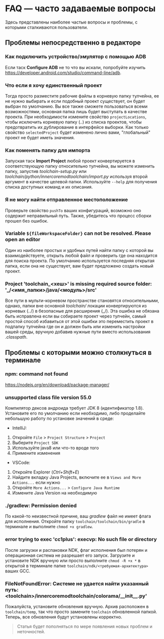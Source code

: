# FAQ — часто задаваемые вопросы

Здесь представлены наиболее частые вопросы и проблемы, с которыми сталкиваются пользователи.

## Проблемы непосредственно в редакторе

### Как подключить устройство/эмулятор с помощью ADB

Если таск **Configure ADB** не то что вы искали, попробуйте изучить <https://developer.android.com/studio/command-line/adb>.

### Что если я хочу единственный проект

Тогда просто разместите рабочие файлы в корневую папку тулчейна, ее не нужно выбирать и если подобный проект существует, он будет выбран по умолчанию. Вы все также сможете пользоваться всеми возможностями, основная папка лишь будет выступать в качестве проекта. При необходимости измените свойство `projectLocations`, чтобы исключить корневую папку (*..*) из списка проектов, чтобы предотвратить их дублирование в интерфейсе выборки. Как только свойство `selectedProject` будет изменено лично вами, "глобальный" проект не будет иметь значения.

### Как поменять папку для импорта

Запуская таск **Import Project** любой проект конвертируется в соответствующую папку относительно тулчейна, вы можете изменить папку, запустив *toolchain-setup.py* или *toolchain/python/innercoremodtoolchain/import.py* используя второй аргумент в качестве целевой папки. Используйте `--help` для получения списка доступных команд и их описания.

### Я не могу найти отправленное местоположение

Проверьте свойство `pushTo` ваших конфигураций, возможно оно содержит неправильный путь. Также, убедитесь что процесс сборки прошел без ошибок.

### Variable `${fileWorkspaceFolder}` can not be resolved. Please open an editor

Один из наиболее простых и удобных путей найти папку с которой вы взаимодействуете, открыть любой файл и проверить где она находится для поиска проекта. По умолчанию используется последняя открытая папка, если она не существует, вам будет предложено создать новый проект.

### Project 'toolchain_<хеш>' is missing required source folder: '_/<имя_папки>/java/<модуль>/src'

Все пути в мульти-корневом пространстве становятся относительными, однако, папки вне основной *toolchain/* локации конвертируются из корневых (../) в безопасные для расширения (_/). Эта ошибка не обязана быть исправлена если вы собираете проект через тулчейн, самый простой способ избавиться от этой ошибки это переместить проект в подпапку тулчейна где он и должен быть или изменить настройки вашей среды, вручную добавив нужные пути вместо использования *.classpath*.

## Проблемы с которыми можно столкнуться в терминале

### npm: command not found

<https://nodejs.org/en/download/package-manager/>

### unsupported class file version 55.0

Компилятор дексов андроида требует JDK 8 (идентификатор 1.8). Установите его по умолчанию если необходимо, либо проделайте небольшую работу по установке значений в среде:

- IntelliJ:

1. Откройте `File` > `Project Structure` > `Project`
2. Выберите `Project SDK`
3. Используйте java8 или что-то вроде того
4. Примените изменения

- VSCode:

1. Откройте Explorer (*Ctrl+Shift+E*)
2. Найдите вкладку Java Projects, включите ее в `Views and More Actions...` если нужно
3. Откройте `More Actions...` > `Configure Java Runtime`
4. Измените Java Version на необходимую

### ./gradlew: Permission denied

По какой-то неизвестной причине, ваш *gradlew* файл не имеет флага для исполнения. Откройте папку `toolchain/toolchain/bin/gradle` в терминале и выполните `chmod +x gradlew`.

### error trying to exec 'cc1plus': execvp: No such file or directory

После загрузки и распаковки NDK, флаг исполнения был потерян и операционная система не разрешает его запуск. Загрузите и установите NDK вручную или просто выполните `chmod -R +x *` в открытой в терминале папке `toolchain/ndk/<требуемая-архитектура>` ваших GCC.

### FileNotFoundError: Системе не удается найти указанный путь: \<toolchain\>/innercoremodtoolchain/colorama/\_\_init\_\_.py'

Пожалуйста, установите обновления вручную. Архив расположен в `toolchain/temp`, так что просто замените `toolchain` обновленной папкой. Теперь, все обновления будут установлены корректно.

> Статья будет пополняться по мере появления новых проблем и неточностей.
